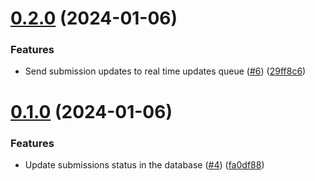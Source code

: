 # [0.2.0](https://github.com/upb-code-labs/submissions-status-updater-microservice/compare/v0.1.0...v0.2.0) (2024-01-06)


### Features

* Send submission updates to real time updates queue ([#6](https://github.com/upb-code-labs/submissions-status-updater-microservice/issues/6)) ([29ff8c6](https://github.com/upb-code-labs/submissions-status-updater-microservice/commit/29ff8c6cfe459e2fd1b81a093985cb68890fb9ab))



# [0.1.0](https://github.com/upb-code-labs/submissions-status-updater-microservice/compare/fa0df883043022d38787e1640989b0d24d8b967e...v0.1.0) (2024-01-06)


### Features

* Update submissions status in the database ([#4](https://github.com/upb-code-labs/submissions-status-updater-microservice/issues/4)) ([fa0df88](https://github.com/upb-code-labs/submissions-status-updater-microservice/commit/fa0df883043022d38787e1640989b0d24d8b967e))



